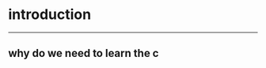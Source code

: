 # introduction
---
## why do we need to learn the c

<!--stackedit_data:
eyJoaXN0b3J5IjpbLTE5Mjc2ODM4NDhdfQ==
-->